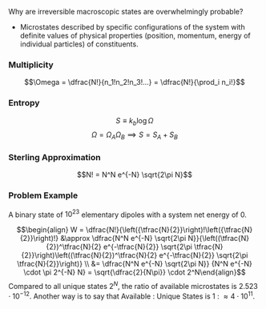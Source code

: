 Why are irreversible macroscopic states are overwhelmingly probable?
 - Microstates described by specific configurations of the system with definite values of physical properties (position, momentum, energy of individual particles) of constituents.

### Multiplicity
$$\Omega = \dfrac{N!}{n_1!n_2!n_3!...} = \dfrac{N!}{\prod_i n_i!}$$
### Entropy
$$S \equiv k_b \log \Omega$$
$$\Omega = \Omega_A \Omega_B \implies S = S_A + S_B$$
### Sterling Approximation
$$N! = N^N e^{-N} \sqrt{2\pi N}$$


### Problem Example
A binary state of $10^{23}$ elementary dipoles with a system net energy of 0.

$$\begin{align} W = \dfrac{N!}{\left({\tfrac{N}{2}}\right)!\left({\tfrac{N}{2}}\right)!} &\approx \dfrac{N^N e^{-N} \sqrt{2\pi N}}{\left((\tfrac{N}{2})^\tfrac{N}{2} e^{-\tfrac{N}{2}} \sqrt{2\pi \tfrac{N}{2}}\right)\left((\tfrac{N}{2})^\tfrac{N}{2} e^{-\tfrac{N}{2}} \sqrt{2\pi \tfrac{N}{2}}\right)} \\ &= \dfrac{N^N e^{-N} \sqrt{2\pi N}} {N^N e^{-N} \cdot \pi 2^{-N} N} = \sqrt{\dfrac{2}{N\pi}} \cdot 2^N\end{align}$$
Compared to all unique states $2^N$, the ratio of available microstates is $2.523\cdot10^{-12}$.
Another way is to say that Available : Unique States is $1$ : $\approx 4\cdot 10^{11}$.
